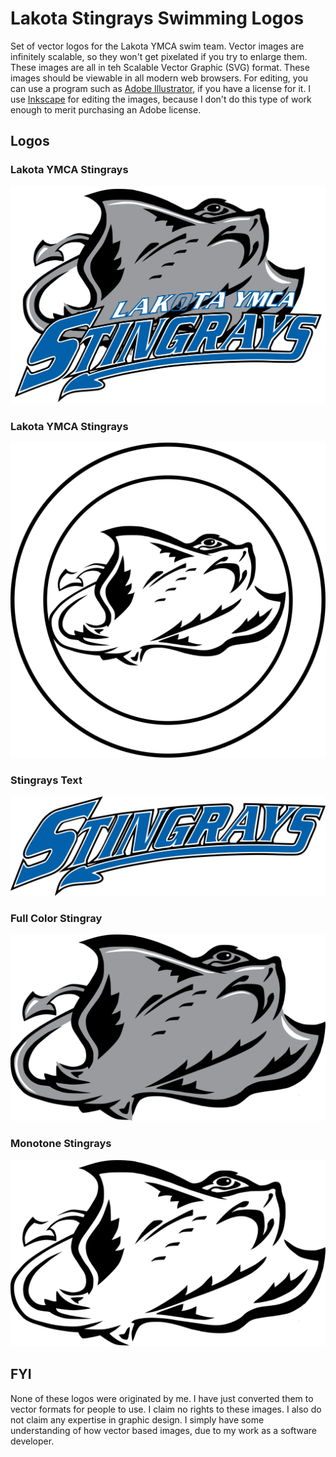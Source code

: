 # Lakota Stingrays Swimming Logos
Set of vector logos for the Lakota YMCA swim team. Vector images are infinitely scalable, so they won't get pixelated if you try to enlarge them. These images are all in teh Scalable Vector Graphic (SVG) format. These images should be viewable in all modern web browsers. For editing, you can use a program such as [Adobe Illustrator](https://www.adobe.com/products/illustrator.html), if you have a license for it. I use [Inkscape](https://inkscape.org/en/) for editing the images, because I don't do this type of work enough to merit purchasing an Adobe license.

## Logos

### Lakota YMCA Stingrays
![Lakota YMCA Stingrays Logo](/lakotaYmcaStingrays.svg?sanitize=true)

### Lakota YMCA Stingrays
![Circle Stingray Logo](/stingrayCircle.svg?sanitize=true)

### Stingrays Text
![Stingrays Text Logo](/stingrayText.svg?sanitize=true)

### Full Color Stingray
![Full Color Stingray](/stingrayFullColor.svg?sanitize=true)

### Monotone Stingrays
![Monotone Stingray](/stingrayMonotone.svg?sanitize=true)

## FYI 
None of these logos were originated by me. I have just converted them to vector formats for people to use. I claim no rights to these images. I also do not claim any expertise in graphic design. I simply have some understanding of how vector based images, due to my work as a software developer.
